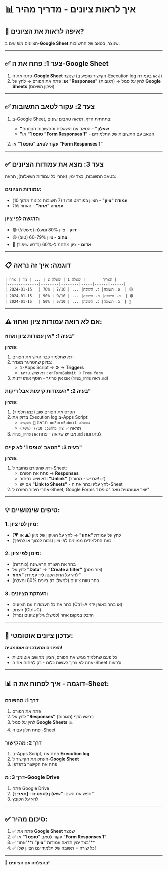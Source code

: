 # 📊 איך לראות ציונים - מדריך מהיר

## 🎯 איפה לראות את הציונים?

הציונים מופיעים ב-**Google Sheet** שנוצר, בטאב של התשובות.

---

## ✅ צעד 1: פתח את ה-Google Sheet

1. פתח את ה-**Google Sheet** שנוצר (הקישור מופיע ב-Execution log או בעמודה J)
2. **או:** פתח את הפורם → לחץ על **"Responses"** (תגובות) → לחץ על סמל **Google Sheets** (איקון השיטס)

---

## ✅ צעד 2: עקור לטאב התשובות

1. ב-Google Sheet, בתחתית הדף, תראה טאבים שונים:
   - **"שאלון"** - הטאב עם השאלות והתשובות הנכונות
   - **"טופס 1"** או **"Form Responses 1"** - הטאב עם התשובות של התלמידים

2. **עקור לטאב "טופס 1"** או **"Form Responses 1"**

---

## ✅ צעד 3: מצא את עמודות הציונים

בטאב התשובות, בצד ימין (אחרי כל עמודות השאלות), תראה:

### עמודות הציונים:

- **עמודה "ציון"** - הציון בפורמט `7/10` (7 תשובות נכונות מתוך 10)
- **עמודה "אחוז"** - האחוז `70%`

### הדגשה לפי ציון:

- 🟢 **ירוק** - ציון 80% ומעלה (מעולה!)
- 🟡 **צהוב** - ציון 60-79% (טוב)
- 🔴 **אדום** - ציון מתחת ל-60% (נדרש שיפור)

---

## 📋 דוגמה: איך זה נראה

```
| תאריך        | שאלה 1 | שאלה 2 | ... | ציון | אחוז |
|--------------|--------|--------|-----|------|------|
| 2024-01-15   | א. תשובה| ב. תשובה| ... | 7/10 | 70%  | 🟡
| 2024-01-15   | א. תשובה| א. תשובה| ... | 9/10 | 90%  | 🟢
| 2024-01-15   | ב. תשובה| ב. תשובה| ... | 5/10 | 50%  | 🔴
```

---

## ⚠️ אם לא רואה עמודות ציון ואחוז:

### בעיה 1: "אין עמודות ציון ואחוז"
**פתרון:**
1. ודא שתלמיד כבר הגיש את הפורם
2. בדוק שהטריגר מוגדר:
   - ב-Apps Script → ⚙️ → **Triggers**
   - ודא שיש טריגר: `onFormSubmit` → `From form`
3. אם אין טריגר - הוסף אותו ידנית (ראה `פתרון_בעיות.md`)

### בעיה 2: "העמודות קיימות אבל ריקות"
**פתרון:**
1. הפרס את הפורם שוב (כמו תלמיד)
2. בדוק את Execution log ב-Apps Script:
   - תראה `🔄 פונקציה onFormSubmit הופעלה`
   - תראה `✅ ציון מחושב: 7/10 (70%)`
3. אם יש שגיאה - פתח את `פתרון_בעיות.md` לפתרונות

### בעיה 3: "הטאב 'טופס 1' לא קיים"
**פתרון:**
1. ודא שהפורם מחובר ל-Sheet:
   - פתח את הפורם → **Responses**
   - ודא שיש כפתור **"Unlink"** (אם יש - מחובר! ✅)
   - אם יש **"Link to Sheets"** - לחץ עליו ובחר את ה-Sheet
2. אחרי חיבור הפורם ל-Sheet, Google Forms יוצר אוטומטית טאב "טופס 1"

---

## 💡 טיפים שימושיים:

### 1. מיון לפי ציון:
- לחץ על עמודת **"אחוז"** → לחץ על האיקון של מיון (▲ או ▼)
- כעת התלמידים ממוינים לפי ציון (גבוה לנמוך או להיפך)

### 2. סינון לפי ציון:
- בחר את השורה הראשונה (כותרות)
- לחץ על **"Data"** → **"Create a filter"** (צור מסנן)
- לחץ על החץ הקטן ליד עמודת **"אחוז"**
- בחר טווח ציונים (למשל: רק ציונים 80% ומעלה)

### 3. העתקת הציונים:
- בחר את כל העמודות עם הציונים (Ctrl+A או בחר באופן ידני)
- העתק (Ctrl+C)
- הדבק במקום אחר (למשל: גיליון ציונים נפרד)

---

## 🔄 עדכון ציונים אוטומטי:

**הציונים מתעדכנים אוטומטית!**

- כל פעם שתלמיד מגיש את הפורם, הציון מחושב אוטומטית
- אתה לא צריך לעשות כלום - רק לפתוח את ה-Sheet ולראות

---

## 📊 דוגמה - איך לפתוח את ה-Sheet:

### דרך 1: מהפורם
1. פתח את הפורם
2. לחץ על **"Responses"** (תגובות) בראש הדף
3. לחץ על סמל **Google Sheets** 📊
4. יפתח חלון עם ה-Sheet

### דרך 2: מהקישור
1. ב-Apps Script, פתח את **Execution log**
2. העתק את הקישור ל-**Google Sheet**
3. פתח את הקישור בדפדפן

### דרך 3: מ-Google Drive
1. פתח Google Drive
2. חפש את השם: **"שאלון לטפסים - [תאריך]"**
3. לחץ על הקובץ

---

## ✅ סיכום מהיר:

1. ✅ פתח את **Google Sheet** שנוצר
2. ✅ עקור לטאב **"טופס 1"** או **"Form Responses 1"**
3. ✅ בצד ימין תראה עמודות **"ציון"** ו**"אחוז"**
4. ✅ כל שורה = תשובה של תלמיד עם הציון שלו!

---

**🎉 בהצלחה עם הציונים!**

